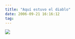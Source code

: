```yaml
---
title: "Aquí estuvo el diablo"
date: 2006-09-21 16:16:12
tag: 
---
```

<a target="_blank" href="http://www.aporrea.org/venezuelaexterior/n83892.html"><img src="http://www.aporrea.org/imagenes/2006/09/banner-diablo_copia.gif"/></a>
